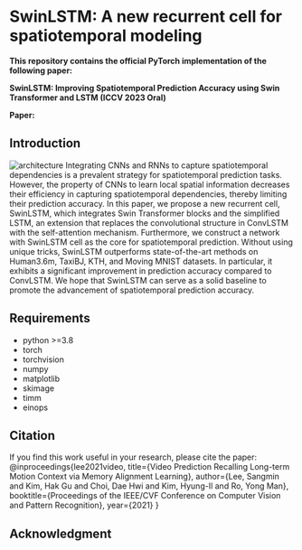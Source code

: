 # SwinLSTM: A new recurrent cell for spatiotemporal modeling

**This repository contains the official PyTorch implementation of the following paper:**

**SwinLSTM: Improving Spatiotemporal Prediction Accuracy using Swin Transformer and LSTM  (ICCV 2023 Oral)**

**Paper:**

## Introduction
![architecture](SwinLSTM/architecture.png)
Integrating CNNs and RNNs to capture spatiotemporal dependencies is a prevalent strategy for spatiotemporal prediction tasks. However, the property of CNNs to learn local spatial information decreases their efficiency in capturing spatiotemporal dependencies, thereby limiting their prediction accuracy. In this paper, we propose a new recurrent cell, SwinLSTM, which integrates Swin Transformer blocks and the simplified LSTM, an extension that replaces the convolutional structure in ConvLSTM with the self-attention mechanism. Furthermore, we construct a network with SwinLSTM cell as the core for spatiotemporal prediction. Without using unique tricks, SwinLSTM outperforms state-of-the-art methods on Human3.6m, TaxiBJ, KTH, and Moving MNIST datasets. In particular, it exhibits a significant improvement in prediction accuracy compared to ConvLSTM. We hope that SwinLSTM can serve as a solid baseline to promote the advancement of spatiotemporal prediction accuracy.

## Requirements
- python >=3.8
- torch
- torchvision
- numpy
- matplotlib
- skimage
- timm
- einops

## Citation
If you find this work useful in your research, please cite the paper:
@inproceedings{lee2021video,
title={Video Prediction Recalling Long-term Motion Context via Memory Alignment Learning},
author={Lee, Sangmin and Kim, Hak Gu and Choi, Dae Hwi and Kim, Hyung-Il and Ro, Yong Man},
booktitle={Proceedings of the IEEE/CVF Conference on Computer Vision and Pattern Recognition},
year={2021}
}

## Acknowledgment
